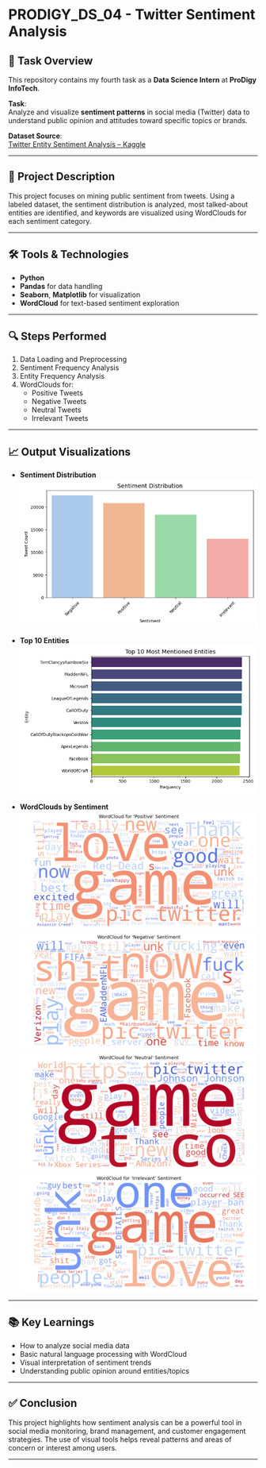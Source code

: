 # **PRODIGY_DS_04 - Twitter Sentiment Analysis**

## 📌 Task Overview

This repository contains my fourth task as a **Data Science Intern** at **ProDigy InfoTech**.

**Task**:  
Analyze and visualize **sentiment patterns** in social media (Twitter) data to understand public opinion and attitudes toward specific topics or brands.

**Dataset Source**:  
[Twitter Entity Sentiment Analysis – Kaggle](https://www.kaggle.com/datasets/jp797498e/twitter-entity-sentiment-analysis)

---

## 🧠 Project Description

This project focuses on mining public sentiment from tweets. Using a labeled dataset, the sentiment distribution is analyzed, most talked-about entities are identified, and keywords are visualized using WordClouds for each sentiment category.

---

## 🛠️ Tools & Technologies

- **Python**
- **Pandas** for data handling
- **Seaborn**, **Matplotlib** for visualization
- **WordCloud** for text-based sentiment exploration

---

## 🔍 Steps Performed

1. Data Loading and Preprocessing
2. Sentiment Frequency Analysis
3. Entity Frequency Analysis
4. WordClouds for:
   - Positive Tweets
   - Negative Tweets
   - Neutral Tweets
   - Irrelevant Tweets

---

## 📈 Output Visualizations

- **Sentiment Distribution**  
  ![Sentiment Distribution](output1.png)

- **Top 10 Entities**  
  ![Top Entities](output2.png)

- **WordClouds by Sentiment**  
  ![Positive](wordcloud_Positive.png)  
  ![Negative](wordcloud_Negative.png)  
  ![Neutral](wordcloud_Neutral.png)  
  ![Irrelevant](wordcloud_Irrelevant.png)

---

## 📚 Key Learnings

- How to analyze social media data
- Basic natural language processing with WordCloud
- Visual interpretation of sentiment trends
- Understanding public opinion around entities/topics

---

## ✅ Conclusion

This project highlights how sentiment analysis can be a powerful tool in social media monitoring, brand management, and customer engagement strategies. The use of visual tools helps reveal patterns and areas of concern or interest among users.

---
